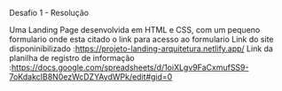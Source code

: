 Desafio 1 - Resolução

Uma Landing Page desenvolvida em HTML e CSS, com um pequeno formulario onde esta citado o link para acesso ao formulario
Link do site disponinibilizado :https://projeto-landing-arquitetura.netlify.app/
Link da planilha de registro de informação :https://docs.google.com/spreadsheets/d/1oiXLgv9FaCxmufSS9-7oKdakcIB8N0ezWcDZYAydWPk/edit#gid=0
